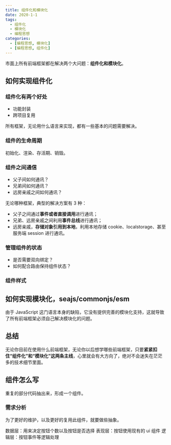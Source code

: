 ```yaml
---
title: 组件化和模块化
date: 2020-1-1
tags:
  - 组件化
  - 模块化
  - 编程思想
categories:
  - [编程思想, 模块化]
  - [编程思想, 组件化]
---
```


市面上所有前端框架都在解决两个大问题：**组件化和模块化**。

## 如何实现组件化

### 组件化有两个好处

- 功能封装
- 跨项目复用

所有框架，无论用什么语言来实现，都有一些基本的问题需要解决。

### 组件的生命周期

初始化、渲染、存活期、销毁。

### 组件之间通信

- 父子间如何通讯？
- 兄弟间如何通讯？
- 远房亲戚之间如何通讯？

无论哪种框架，典型的解决方案有 3 种：

- 父子之间通过**事件或者直接调用**进行通讯；
- 兄弟、远房亲戚之间利用**事件总线**进行通讯；
- 远房亲戚，**存储对象引用到本地**，利用本地存储 cookie、localstorage、甚至服务端 session 进行通讯。

### 管理组件的状态

- 是否需要双向绑定？
- 如何配合路由保持组件状态？

### 组件样式

## 如何实现模块化，seajs/commonjs/esm

由于 JavaScript 这门语言本身的缺陷，它没有提供完善的模块化支持，这就导致了所有前端框架必须自己解决模块化的问题。

## 总结

无论你目前在使用什么前端框架，无论你以后想学哪些前端框架，只要**紧紧扣住“组件化”和“模块化”这两条主线**，心里就会有大方向了，绝对不会迷失在茫茫多的技术细节里面。

## 组件怎么写

重复的部分代码抽出来，形成一个组件。

### 需求分析

为了更好的维护，以及更好的复用此组件，就要做些抽象。

数据层：用来决定按钮个数以及按钮是否选择
表现层：按钮使用现有的 ui 组件
逻辑层：按钮事件等逻辑处理
